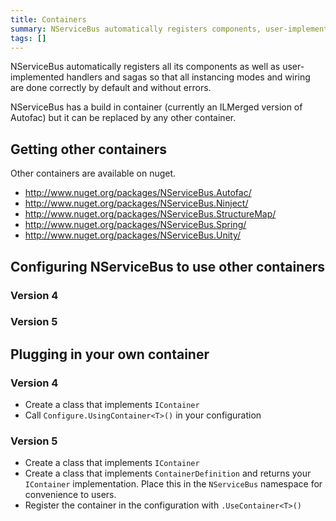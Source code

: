 ```yaml
---
title: Containers
summary: NServiceBus automatically registers components, user-implemented handlers, and sagas.
tags: []
---
```


NServiceBus automatically registers all its components as well as user-implemented handlers and sagas so that all instancing modes and wiring are done correctly by default and without errors.

NServiceBus has a build in container (currently an ILMerged version of Autofac) but it can be replaced by any other container.

## Getting other containers

Other containers are available on nuget.

- http://www.nuget.org/packages/NServiceBus.Autofac/
- http://www.nuget.org/packages/NServiceBus.Ninject/
- http://www.nuget.org/packages/NServiceBus.StructureMap/
- http://www.nuget.org/packages/NServiceBus.Spring/
- http://www.nuget.org/packages/NServiceBus.Unity/

## Configuring NServiceBus to use other containers

### Version 4

<!-- import ContainersV4 -->

### Version 5

<!-- import ContainersV5 -->

## Plugging in your own container

### Version 4

 * Create a class that implements `IContainer`
 * Call `Configure.UsingContainer<T>()` in your configuration

<!-- import CustomContainersV4 -->

### Version 5

 * Create a class that implements `IContainer`
 * Create a class that implements `ContainerDefinition` and returns your `IContainer` implementation. Place this in the `NServiceBus` namespace for convenience to users.  
 * Register the container in the configuration with `.UseContainer<T>()`

<!-- import CustomContainersV5 -->
